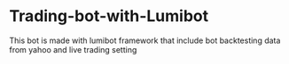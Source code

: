 # Trading-bot-with-Lumibot
This bot is made with lumibot framework that include bot backtesting data from yahoo and live trading setting
